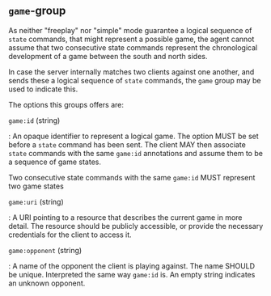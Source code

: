 `game`-group
------------

As neither "freeplay" nor "simple" mode guarantee a logical sequence
of `state` commands, that might represent a possible game, the agent
cannot assume that two consecutive state commands represent the
chronological development of a game between the south and north sides.

In case the server internally matches two clients against one another,
and sends these a logical sequence of `state` commands, the `game`
group may be used to indicate this.

The options this groups offers are:

`game:id` (string)

: An opaque identifier to represent a logical game.  The option MUST
  be set before a `state` command has been sent.  The client MAY then
  associate `state` commands with the same `game:id` annotations and
  assume them to be a sequence of game states.

  Two consecutive state commands with the same `game:id` MUST
  represent two game states

`game:uri` (string)

: A URI pointing to a resource that describes the current game in more
  detail.  The resource should be publicly accessible, or provide the
  necessary credentials for the client to access it.

`game:opponent` (string)

: A name of the opponent the client is playing against.  The name
  SHOULD be unique.  Interpreted the same way `game:id` is.  An empty
  string indicates an unknown opponent.
